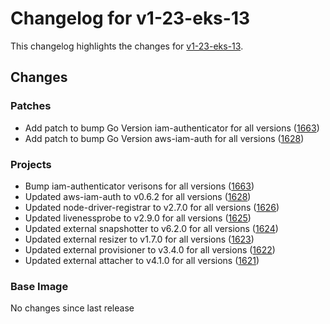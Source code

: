 # Changelog for v1-23-eks-13

This changelog highlights the changes for [v1-23-eks-13](https://github.com/aws/eks-distro/tree/v1-23-eks-13).

## Changes

### Patches
* Add patch to bump Go Version iam-authenticator for all versions ([1663](https://github.com/aws/eks-distro/pull/1663))
* Add patch to bump Go Version aws-iam-auth for all versions ([1628](https://github.com/aws/eks-distro/pull/1628))

### Projects
* Bump iam-authenticator verisons for all versions ([1663](https://github.com/aws/eks-distro/pull/1663))
* Updated aws-iam-auth to v0.6.2 for all versions ([1628](https://github.com/aws/eks-distro/pull/1628))
* Updated node-driver-registrar to v2.7.0 for all versions ([1626](https://github.com/aws/eks-distro/pull/1626))
* Updated livenessprobe to v2.9.0 for all versions ([1625](https://github.com/aws/eks-distro/pull/1625))
* Updated external snapshotter to v6.2.0 for all versions ([1624](https://github.com/aws/eks-distro/pull/1624))
* Updated external resizer to v1.7.0 for all versions ([1623](https://github.com/aws/eks-distro/pull/1623))
* Updated external provisioner to v3.4.0 for all versions ([1622](https://github.com/aws/eks-distro/pull/1622))
* Updated external attacher to v4.1.0 for all versions ([1621](https://github.com/aws/eks-distro/pull/1621))

### Base Image
No changes since last release

